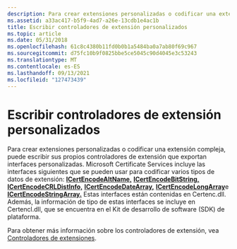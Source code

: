 ```yaml
---
description: Para crear extensiones personalizadas o codificar una extensión compleja, puede escribir sus propios controladores de extensión que exportan interfaces personalizadas.
ms.assetid: a33ac417-b5f9-4ad7-a26e-13cdb1e4ac1b
title: Escribir controladores de extensión personalizados
ms.topic: article
ms.date: 05/31/2018
ms.openlocfilehash: 61c8c4380b11fd0b0b1a5484ba0a7ab80f69c967
ms.sourcegitcommit: d75fc10b9f0825bbe5ce5045c90d4045e3c53243
ms.translationtype: MT
ms.contentlocale: es-ES
ms.lasthandoff: 09/13/2021
ms.locfileid: "127473439"
---
```

# <a name="writing-custom-extension-handlers"></a>Escribir controladores de extensión personalizados

Para crear extensiones personalizadas o codificar una extensión compleja, puede escribir sus propios controladores de extensión que exportan interfaces personalizadas. Microsoft Certificate Services incluye las interfaces siguientes que se pueden usar para codificar varios tipos de datos de extensión: [**ICertEncodeAltName,**](/windows/desktop/api/Certenc/nn-certenc-icertencodealtname) [**ICertEncodeBitString,**](/windows/desktop/api/Certenc/nn-certenc-icertencodebitstring) [**ICertEncodeCRLDistInfo,**](/windows/desktop/api/Certenc/nn-certenc-icertencodecrldistinfo) [**ICertEncodeDateArray,**](/windows/desktop/api/Certenc/nn-certenc-icertencodedatearray) [**ICertEncodeLongArray**](/windows/desktop/api/Certenc/nn-certenc-icertencodelongarray)e [**ICertEncodeStringArray.**](/windows/desktop/api/Certenc/nn-certenc-icertencodestringarray) Estas interfaces están contenidas en Certenc.dll. Además, la información de tipo de estas interfaces se incluye en Certencl.dll, que se encuentra en el Kit de desarrollo de software (SDK) de plataforma.

Para obtener más información sobre los controladores de extensión, vea [Controladores de extensiones](extension-handlers.md).

 

 



